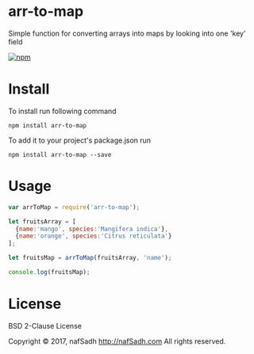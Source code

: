 # arr-to-map
Simple function for converting arrays into maps by looking into one 'key' field 

[![npm](https://img.shields.io/npm/v/arr-to-map.svg)](https://www.npmjs.com/package/arr-to-map)



# Install
To install run following command

`npm install arr-to-map`

To add it to your project's package.json run

`npm install arr-to-map --save`

# Usage

```javascript 
var arrToMap = require('arr-to-map');

let fruitsArray = [
  {name:'mango', species:'Mangifera indica'},
  {name:'orange', species:'Citrus reticulata'}
];

let fruitsMap = arrToMap(fruitsArray, 'name');

console.log(fruitsMap);

```

# License
BSD 2-Clause License

Copyright © 2017, nafSadh http://nafSadh.com
All rights reserved.
